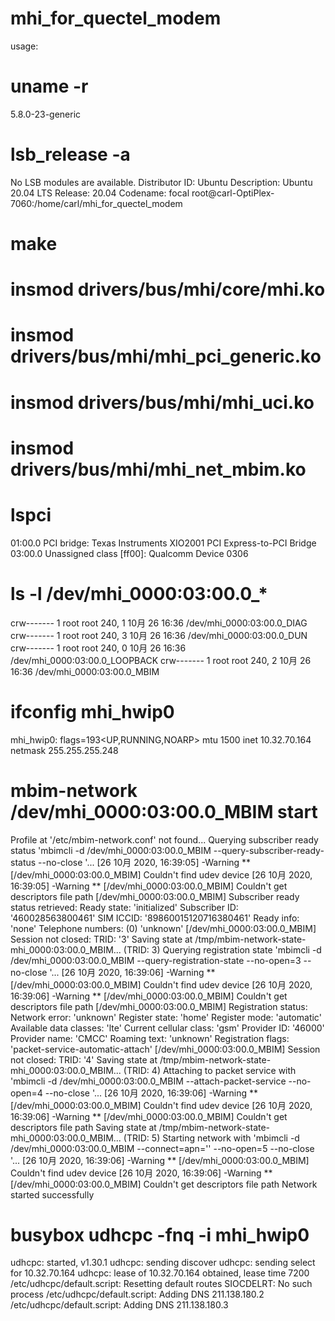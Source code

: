 # mhi_for_quectel_modem

usage:

# uname -r
5.8.0-23-generic

# lsb_release  -a
No LSB modules are available.
Distributor ID:	Ubuntu
Description:	Ubuntu 20.04 LTS
Release:	20.04
Codename:	focal
root@carl-OptiPlex-7060:/home/carl/mhi_for_quectel_modem

# make
# insmod drivers/bus/mhi/core/mhi.ko
# insmod drivers/bus/mhi/mhi_pci_generic.ko
# insmod drivers/bus/mhi/mhi_uci.ko
# insmod drivers/bus/mhi/mhi_net_mbim.ko

# lspci
01:00.0 PCI bridge: Texas Instruments XIO2001 PCI Express-to-PCI Bridge
03:00.0 Unassigned class [ff00]: Qualcomm Device 0306

# ls -l /dev/mhi_0000\:03\:00.0_*
crw------- 1 root root 240, 1 10月 26 16:36 /dev/mhi_0000:03:00.0_DIAG
crw------- 1 root root 240, 3 10月 26 16:36 /dev/mhi_0000:03:00.0_DUN
crw------- 1 root root 240, 0 10月 26 16:36 /dev/mhi_0000:03:00.0_LOOPBACK
crw------- 1 root root 240, 2 10月 26 16:36 /dev/mhi_0000:03:00.0_MBIM

# ifconfig mhi_hwip0
mhi_hwip0: flags=193<UP,RUNNING,NOARP>  mtu 1500
        inet 10.32.70.164  netmask 255.255.255.248

# mbim-network /dev/mhi_0000\:03\:00.0_MBIM start
Profile at '/etc/mbim-network.conf' not found...
Querying subscriber ready status 'mbimcli -d /dev/mhi_0000:03:00.0_MBIM --query-subscriber-ready-status --no-close '...
[26 10月 2020, 16:39:05] -Warning ** [/dev/mhi_0000:03:00.0_MBIM] Couldn't find udev device
[26 10月 2020, 16:39:05] -Warning ** [/dev/mhi_0000:03:00.0_MBIM] Couldn't get descriptors file path
[/dev/mhi_0000:03:00.0_MBIM] Subscriber ready status retrieved: Ready state: 'initialized' Subscriber ID: '460028563800461' SIM ICCID: '89860015120716380461' Ready info: 'none' Telephone numbers: (0) 'unknown' [/dev/mhi_0000:03:00.0_MBIM] Session not closed: TRID: '3'
Saving state at /tmp/mbim-network-state-mhi_0000:03:00.0_MBIM... (TRID: 3)
Querying registration state 'mbimcli -d /dev/mhi_0000:03:00.0_MBIM --query-registration-state --no-open=3 --no-close '...
[26 10月 2020, 16:39:06] -Warning ** [/dev/mhi_0000:03:00.0_MBIM] Couldn't find udev device
[26 10月 2020, 16:39:06] -Warning ** [/dev/mhi_0000:03:00.0_MBIM] Couldn't get descriptors file path
[/dev/mhi_0000:03:00.0_MBIM] Registration status: Network error: 'unknown' Register state: 'home' Register mode: 'automatic' Available data classes: 'lte' Current cellular class: 'gsm' Provider ID: '46000' Provider name: 'CMCC' Roaming text: 'unknown' Registration flags: 'packet-service-automatic-attach' [/dev/mhi_0000:03:00.0_MBIM] Session not closed: TRID: '4'
Saving state at /tmp/mbim-network-state-mhi_0000:03:00.0_MBIM... (TRID: 4)
Attaching to packet service with 'mbimcli -d /dev/mhi_0000:03:00.0_MBIM --attach-packet-service --no-open=4 --no-close '...
[26 10月 2020, 16:39:06] -Warning ** [/dev/mhi_0000:03:00.0_MBIM] Couldn't find udev device
[26 10月 2020, 16:39:06] -Warning ** [/dev/mhi_0000:03:00.0_MBIM] Couldn't get descriptors file path
Saving state at /tmp/mbim-network-state-mhi_0000:03:00.0_MBIM... (TRID: 5)
Starting network with 'mbimcli -d /dev/mhi_0000:03:00.0_MBIM --connect=apn='' --no-open=5 --no-close '...
[26 10月 2020, 16:39:06] -Warning ** [/dev/mhi_0000:03:00.0_MBIM] Couldn't find udev device
[26 10月 2020, 16:39:06] -Warning ** [/dev/mhi_0000:03:00.0_MBIM] Couldn't get descriptors file path
Network started successfully

# busybox udhcpc -fnq -i mhi_hwip0
udhcpc: started, v1.30.1
udhcpc: sending discover
udhcpc: sending select for 10.32.70.164
udhcpc: lease of 10.32.70.164 obtained, lease time 7200
/etc/udhcpc/default.script: Resetting default routes
SIOCDELRT: No such process
/etc/udhcpc/default.script: Adding DNS 211.138.180.2
/etc/udhcpc/default.script: Adding DNS 211.138.180.3
